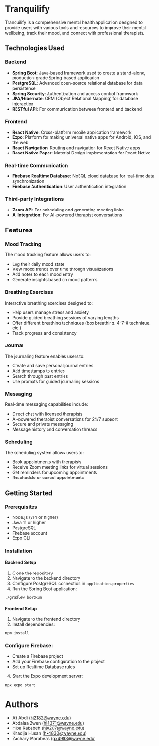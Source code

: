 # Tranquilify

Tranquilify is a comprehensive mental health application designed to provide users with various tools and resources to improve their mental wellbeing, track their mood, and connect with professional therapists.

## Technologies Used

### Backend
- **Spring Boot**: Java-based framework used to create a stand-alone, production-grade Spring-based application
- **PostgreSQL**: Advanced open-source relational database for data persistence
- **Spring Security**: Authentication and access control framework
- **JPA/Hibernate**: ORM (Object Relational Mapping) for database interaction
- **RESTful API**: For communication between frontend and backend

### Frontend
- **React Native**: Cross-platform mobile application framework
- **Expo**: Platform for making universal native apps for Android, iOS, and the web
- **React Navigation**: Routing and navigation for React Native apps
- **React Native Paper**: Material Design implementation for React Native

### Real-time Communication
- **Firebase Realtime Database**: NoSQL cloud database for real-time data synchronization
- **Firebase Authentication**: User authentication integration

### Third-party Integrations
- **Zoom API**: For scheduling and generating meeting links
- **AI Integration**: For AI-powered therapist conversations

## Features

### Mood Tracking
The mood tracking feature allows users to:
- Log their daily mood state
- View mood trends over time through visualizations
- Add notes to each mood entry
- Generate insights based on mood patterns

### Breathing Exercises
Interactive breathing exercises designed to:
- Help users manage stress and anxiety
- Provide guided breathing sessions of varying lengths
- Offer different breathing techniques (box breathing, 4-7-8 technique, etc.)
- Track progress and consistency

### Journal
The journaling feature enables users to:
- Create and save personal journal entries
- Add timestamps to entries
- Search through past entries
- Use prompts for guided journaling sessions

### Messaging
Real-time messaging capabilities include:
- Direct chat with licensed therapists
- AI-powered therapist conversations for 24/7 support
- Secure and private messaging
- Message history and conversation threads

### Scheduling
The scheduling system allows users to:
- Book appointments with therapists
- Receive Zoom meeting links for virtual sessions
- Get reminders for upcoming appointments
- Reschedule or cancel appointments

## Getting Started

### Prerequisites
- Node.js (v14 or higher)
- Java 11 or higher
- PostgreSQL
- Firebase account
- Expo CLI

### Installation

#### Backend Setup
1. Clone the repository
2. Navigate to the backend directory
3. Configure PostgreSQL connection in `application.properties`
4. Run the Spring Boot application:

```
./gradlew bootRun
```

#### Frontend Setup
1. Navigate to the frontend directory
2. Install dependencies:

```
npm install
```

### Configure Firebase:
- Create a Firebase project
- Add your Firebase configuration to the project
- Set up Realtime Database rules
4. Start the Expo development server:

```
npx expo start
```

# Authors
* Ali Abdi (hj2182@wayne.edu)
* Abdalaa Zwen (hl4371@wayne.edu)
* Hiba Rababeh (hj0207@wayne.edu)
* Khadija Husan (hk4830@wayne.edu)
* Zachary Marabeas (gx4993@wayne.edu)
